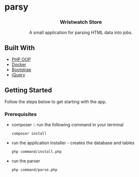 # parsy

<div align="center">
  <h3 align="center">Wristwatch Store</h3>

  <p align="center">
    A small application for parsing HTML data into jobs.
  </p>
</div>

## Built With

* [PHP OOP](https://php.net/)
* [Docker](https://www.docker.com/)
* [Bootstrap](https://getbootstrap.com)
* [jQuery](https://jquery.com)

## Getting Started

Follow the steps below to get starting with the app.

### Prerequisites

* composer :: run the following command in your terminal
  ```sh
  composer install
  ```

* run the application installer - creates the database and tables
  ```sh
  php command/install.php
  ```

* run the parser
  ```sh
  php command/parse.php
  ```